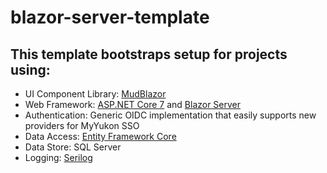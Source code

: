 # blazor-server-template

## This template bootstraps setup for projects using:
* UI Component Library: [MudBlazor](https://github.com/MudBlazor/MudBlazor)
* Web Framework: [ASP.NET Core 7](https://github.com/dotnet/aspnetcore) and [Blazor Server](https://dotnet.microsoft.com/apps/aspnet/web-apps/blazor)
* Authentication: Generic OIDC implementation that easily supports new providers for MyYukon SSO
* Data Access: [Entity Framework Core](https://github.com/dotnet/efcore)
* Data Store: SQL Server
* Logging: [Serilog](https://github.com/serilog/serilog)

